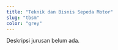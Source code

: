 ```yaml
---
title: "Teknik dan Bisnis Sepeda Motor"
slug: "tbsm"
color: "grey"
---
```

Deskripsi jurusan belum ada.